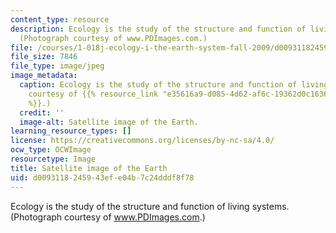 ```yaml
---
content_type: resource
description: Ecology is the study of the structure and function of living systems.
  (Photograph courtesy of www.PDImages.com.)
file: /courses/1-018j-ecology-i-the-earth-system-fall-2009/d0093118245943efe04b7c24dddf8f78_1-018jf09-th.jpg
file_size: 7846
file_type: image/jpeg
image_metadata:
  caption: Ecology is the study of the structure and function of living systems. (Photograph
    courtesy of {{% resource_link "e35616a9-d085-4d62-af6c-19362d0c1636" "www.PDImages.com"
    %}}.)
  credit: ''
  image-alt: Satellite image of the Earth.
learning_resource_types: []
license: https://creativecommons.org/licenses/by-nc-sa/4.0/
ocw_type: OCWImage
resourcetype: Image
title: Satellite image of the Earth
uid: d0093118-2459-43ef-e04b-7c24dddf8f78
---
```

Ecology is the study of the structure and function of living systems. (Photograph courtesy of www.PDImages.com.)